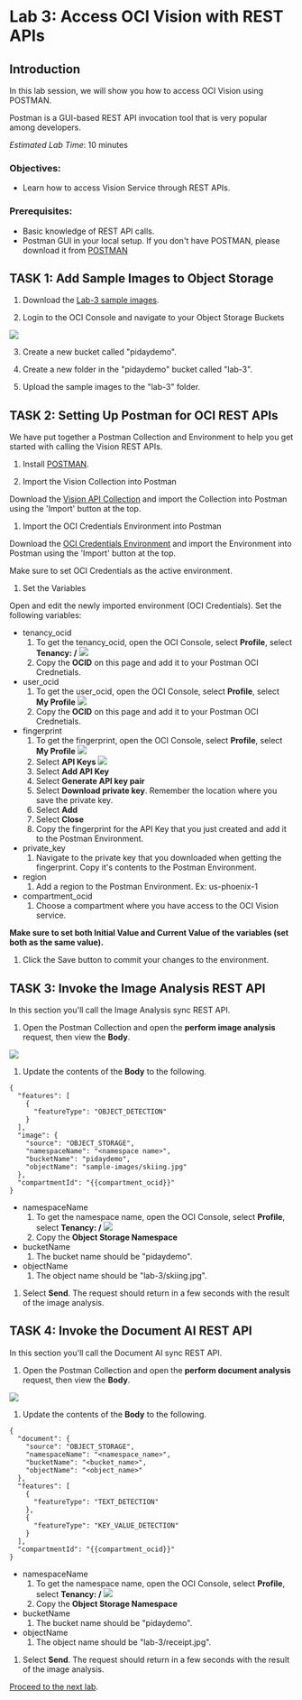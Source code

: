 # Lab 3: Access OCI Vision with REST APIs

## Introduction

In this lab session, we will show you how to access OCI Vision using POSTMAN.

Postman is a GUI-based REST API invocation tool that is very popular among developers.

*Estimated Lab Time*: 10 minutes

### Objectives:
* Learn how to access Vision Service through REST APIs.

### Prerequisites:
* Basic knowledge of REST API calls.
* Postman GUI in your local setup. If you don't have POSTMAN, please download it from [POSTMAN](https://www.postman.com/downloads/)

## **TASK 1:** Add Sample Images to Object Storage

1. Download the [Lab-3 sample images](./Sample-Images/Lab-3).

2. Login to the OCI Console and navigate to your Object Storage Buckets

  ![](./images/object-storage-link.png " ")
  
3. Create a new bucket called "pidaydemo".

4. Create a new folder in the "pidaydemo" bucket called "lab-3".

5. Upload the sample images to the "lab-3" folder.

## **TASK 2:** Setting Up Postman for OCI REST APIs
We have put together a Postman Collection and Environment to help you get started with calling the Vision REST APIs.

1. Install [POSTMAN](https://www.postman.com/downloads/).

1. Import the Vision Collection into Postman

Download the [Vision API Collection](https://www.postman.com/oracledevs/workspace/oracle-cloud-infrastructure-rest-apis/overview) and import the Collection into Postman using the 'Import' button at the top.
   
1. Import the OCI Credentials Environment into Postman

Download the [OCI Credentials Environment](https://www.postman.com/oracledevs/workspace/oracle-cloud-infrastructure-rest-apis/environment/29850-eab82db8-e9a1-4200-9f39-de10b4a0f371) and import the Environment into Postman using the 'Import' button at the top.

Make sure to set OCI Credentials as the active environment.

1. Set the Variables

Open and edit the newly imported environment (OCI Credentials). Set the following variables:

   * tenancy_ocid
      1. To get the tenancy_ocid, open the OCI Console, select **Profile**, select **Tenancy: /<name of tenancy/>**
         ![](./images/selecttenancy.png " ")
      1. Copy the **OCID** on this page and add it to your Postman OCI Crednetials.
   * user_ocid
      1. To get the user_ocid, open the OCI Console, select **Profile**, select **My Profile**
         ![](./images/selectmyprofile.png " ")
      1. Copy the **OCID** on this page and add it to your Postman OCI Crednetials.
   * fingerprint
      1. To get the fingerprint, open the OCI Console, select **Profile**, select **My Profile**
         ![](./images/selectmyprofile.png " ")
      1. Select **API Keys**
         ![](./images/selectapikeys.png " ")
      1. Select **Add API Key**
      1. Select **Generate API key pair**
      1. Select **Download private key**. Remember the location where you save the private key. 
      1. Select **Add**
      1. Select **Close**
      1. Copy the fingerprint for the API Key that you just created and add it to the Postman Environment. 
   * private_key
      1. Navigate to the private key that you downloaded when getting the fingerprint. Copy it's contents to the Postman Environment.
   * region
      1. Add a region to the Postman Environment. Ex: us-phoenix-1
   * compartment_ocid
      1. Choose a compartment where you have access to the OCI Vision service.

**Make sure to set both Initial Value and Current Value of the variables (set both as the same value).**

1. Click the Save button to commit your changes to the environment.

## **TASK 3:** Invoke the Image Analysis REST API

In this section you'll call the Image Analysis sync REST API.

1. Open the Postman Collection and open the **perform image analysis** request, then view the **Body**.

  ![](./images/performimageanalysisapirequest.png " ")

1. Update the contents of the **Body** to the following.

```http
{
  "features": [
    {
      "featureType": "OBJECT_DETECTION"
    }
  ],
  "image": {
    "source": "OBJECT_STORAGE",
    "namespaceName": "<namespace name>",
    "bucketName": "pidaydemo",
    "objectName": "sample-images/skiing.jpg"
  },
  "compartmentId": "{{compartment_ocid}}"
}
```

* namespaceName
  1. To get the namespace name, open the OCI Console, select **Profile**, select **Tenancy: /<name of tenancy/>**
    ![](./images/selecttenancy.png " ")
  1. Copy the **Object Storage Namespace**
* bucketName
  1. The bucket name should be "pidaydemo".
* objectName
  1. The object name should be "lab-3/skiing.jpg".

1. Select **Send**. The request should return in a few seconds with the result of the image analysis.

## **TASK 4:** Invoke the Document AI REST API

In this section you'll call the Document AI sync REST API.

1. Open the Postman Collection and open the **perform document analysis** request, then view the **Body**.

  ![](./images/performdocumentaiapirequest.png.png " ")

1. Update the contents of the **Body** to the following.

```http
{
  "document": {
    "source": "OBJECT_STORAGE",
    "namespaceName": "<namespace_name>",
    "bucketName": "<bucket_name>",
    "objectName": "<object_name>"
  },
  "features": [
    {
      "featureType": "TEXT_DETECTION"
    },
    {
      "featureType": "KEY_VALUE_DETECTION"
    }
  ],
  "compartmentId": "{{compartment_ocid}}"
}
```

* namespaceName
  1. To get the namespace name, open the OCI Console, select **Profile**, select **Tenancy: /<name of tenancy/>**
    ![](./images/selecttenancy.png " ")
  1. Copy the **Object Storage Namespace**
* bucketName
  1. The bucket name should be "pidaydemo".
* objectName
  1. The object name should be "lab-3/receipt.jpg".

1. Select **Send**. The request should return in a few seconds with the result of the image analysis.

[Proceed to the next lab](#next).
